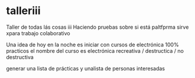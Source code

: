 # talleriii
Taller de todas lás cosas iii
Haciendo pruebas sobre si está paltfprma sirve xpara  trabajo colaborativo

Una idea de hoy en la noche es iniciar con cursos de electrónica 100% practicos
el nombre del curso es electrónica recreativa / destructica / no destructiva

generar una lista  de prácticas y unalista de personas interesadas


